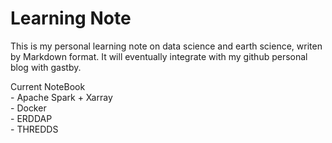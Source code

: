    Learning Note
===================


   This is my personal learning note on data science and earth science, writen by Markdown format. It will eventually integrate with my github personal blog with gastby.  

<b4/>

   Current NoteBook  
    -  Apache Spark + Xarray  
    -  Docker  
    -  ERDDAP  
    -  THREDDS  

